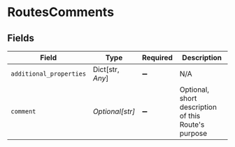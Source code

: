 # RoutesComments


## Fields

| Field                                               | Type                                                | Required                                            | Description                                         |
| --------------------------------------------------- | --------------------------------------------------- | --------------------------------------------------- | --------------------------------------------------- |
| `additional_properties`                             | Dict[str, *Any*]                                    | :heavy_minus_sign:                                  | N/A                                                 |
| `comment`                                           | *Optional[str]*                                     | :heavy_minus_sign:                                  | Optional, short description of this Route's purpose |